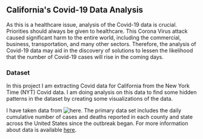 ## California's Covid-19 Data Analysis

As this is a healthcare issue, analysis of the Covid-19 data is crucial. Priorities should always be given to healthcare. This Corona Virus attack caused significant harm to the entire world, including the commercial, business, transportation, and many other sectors. Therefore, the analysis of Covid-19 data may aid in the discovery of solutions to lessen the likelihood that the number of Covid-19 cases will rise in the coming days.

### Dataset

In this project I am extracting Covid data for California from the New York Time (NYT) Covid data. I am doing analysis on this data to find some hidden patterns in the dataset by creating some visualizations of the data.

I have taken data from ![here]("https://raw.githubusercontent.com/nytimes/covid-19-data/master/rolling-averages/us-counties.csv"). The primary data set includes the daily cumulative number of cases and deaths reported in each county and state across the United States since the outbreak began. For more information about data is available [here](https://github.com/nytimes/covid-19-data).

